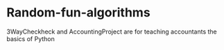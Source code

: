 # Random-fun-algorithms

3WayCheckheck and AccountingProject are for teaching accountants the basics of Python
